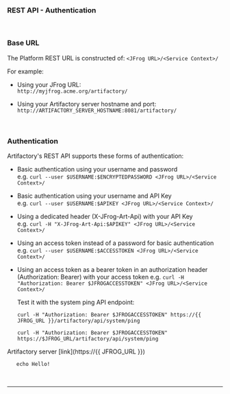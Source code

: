 ### REST API - Authentication

<br/>

### Base URL

The Platform REST URL is constructed of: `<JFrog URL>/<Service Context>/`

For example: 

- Using your JFrog URL:  
  `http://myjfrog.acme.org/artifactory/`

- Using your Artifactory server hostname and port:  
  `http://ARTIFACTORY_SERVER_HOSTNAME:8081/artifactory/`

<br/>

### Authentication

Artifactory's REST API supports these forms of authentication:

- Basic authentication using your username and password  
  e.g. `curl --user $USERNAME:$ENCRYPTEDPASSWORD <JFrog URL>/<Service Context>/`

- Basic authentication using your username and API Key  
  e.g. `curl --user $USERNAME:$APIKEY <JFrog URL>/<Service Context>/`

- Using a dedicated header (X-JFrog-Art-Api) with your API Key  
  e.g. `curl -H "X-JFrog-Art-Api:$APIKEY" <JFrog URL>/<Service Context>/`

- Using an access token instead of a password for basic authentication  
  e.g. `curl --user $USERNAME:$ACCESSTOKEN <JFrog URL>/<Service Context>/`

- Using an access token as a bearer token in an authorization header (Authorization: Bearer) with your access token
  e.g. `curl -H "Authorization: Bearer $JFROGACCESSTOKEN" <JFrog URL>/<Service Context>/`  
    
  Test it with the system ping API endpoint:  
  ```execute
  curl -H "Authorization: Bearer $JFROGACCESSTOKEN" https://{{ JFROG_URL }}/artifactory/api/system/ping
  ```

  ```execute-2
  curl -H "Authorization: Bearer $JFROGACCESSTOKEN" https://$JFROG_URL/artifactory/api/system/ping
  ```


Artifactory server [link](https://{{ JFROG_URL }})

```copy-and-edit
   echo Hello!
```

<br/>

---